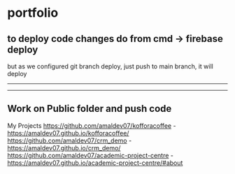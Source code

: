 # portfolio
to deploy code changes
do
from cmd  -> firebase deploy
------------------------------------------------------
but as we configured git branch deploy,
just push to main branch, it will deploy

---
<!-- Currently working at Template Theme3
Work on it copy the file and paste it to public folder -->
---
Work on Public folder and push code
---
My Projects
https://github.com/amaldev07/kofforacoffee - https://amaldev07.github.io/kofforacoffee/
https://github.com/amaldev07/crm_demo - https://amaldev07.github.io/crm_demo/
https://github.com/amaldev07/academic-project-centre - https://amaldev07.github.io/academic-project-centre/#about
